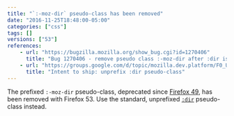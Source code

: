 ```yaml
---
title: "`:-moz-dir` pseudo-class has been removed"
date: "2016-11-25T18:48:00-05:00"
categories: ["css"]
tags: []
versions: ["53"]
references:
    - url: "https://bugzilla.mozilla.org/show_bug.cgi?id=1270406"
      title: "Bug 1270406 - remove pseudo class :-moz-dir after :dir is shipped"
    - url: "https://groups.google.com/d/topic/mozilla.dev.platform/F0_UbXAfB_4/discussion"
      title: "Intent to ship: unprefix :dir pseudo-class"
---
```

The prefixed `:-moz-dir` pseudo-class, deprecated since [Firefox 49](https://www.fxsitecompat.com/en-CA/docs/2016/dir-css-pseudo-class-has-been-unprefixed/), has been removed with Firefox 53. Use the standard, unprefixed [`:dir`](https://developer.mozilla.org/docs/Web/CSS/:dir) pseudo-class instead.
